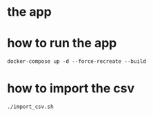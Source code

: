 # the app

# how to run the app

```docker-compose up -d --force-recreate --build```

# how to import the csv 

```./import_csv.sh```

